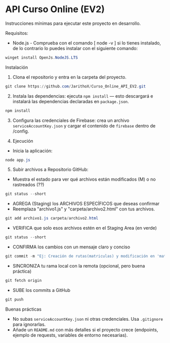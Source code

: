 # API Curso Online (EV2)
Instrucciones mínimas para ejecutar este proyecto en desarrollo.

Requisitos:
- Node.js - Comprueba con el comando [ node -v ] si lo tienes instalado, de lo contrario lo puedes instalar con el siguiente comando:
```powershell
winget install OpenJs.NodeJS.LTS
```
Instalación

1. Clona el repositorio y entra en la carpeta del proyecto.

```powershell
git clone https://github.com/JarithoX/Curso_Online_API_EV2.git
```

2. Instala las dependencias:  ejecuta `npm install` — esto descargará e instalará las dependencias declaradas en `package.json`.

```powershell
npm install
```

3. Configura las credenciales de Firebase: crea un archivo `serviceAccountKey.json` y cargar el contenido de `firebase` dentro de /config. 

4. Ejecución
- Inicia la aplicación:

```powershell
node app.js
```

5. Subir archivos a Repositorio GitHub:

- Muestra el estado para ver qué archivos están modificados (M) o no rastreados (??)
```powershell
git status --short
```

- AGREGA (Staging) los ARCHIVOS ESPECÍFICOS que deseas confirmar
- Reemplaza "archivo1.js" y "carpeta/archivo2.html" con tus archivos.
```powershell
git add archivo1.js carpeta/archivo2.html
```

- VERIFICA que solo esos archivos estén en el Staging Area (en verde)
```powershell
git status --short
```

- CONFIRMA los cambios con un mensaje claro y conciso
```powershell
git commit -m "Ej: Creación de rutas(matriculas) y modificación en 'matriculaController.js' "
```

- SINCRONIZA tu rama local con la remota (opcional, pero buena práctica)
```powershell
git fetch origin
```

- SUBE los commits a GitHub
```powershell
git push
```


Buenas prácticas

- No subas `serviceAccountKey.json` ni otras credenciales. Usa `.gitignore` para ignorarlas.
- Añade un `README.md` con más detalles si el proyecto crece (endpoints, ejemplo de requests, variables de entorno necesarias).
